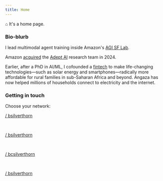 ```yaml
---
title: Home
---
```


<script setup>
// enable specific icons we want
import { library } from '@fortawesome/fontawesome-svg-core';
import {
    faLinkedin,
    faSquareGithub,
    faSquareBluesky,
    faSquareXTwitter,
} from '@fortawesome/free-brands-svg-icons';

library.add(faLinkedin);
library.add(faSquareGithub);
library.add(faSquareTwitter);

// avoid flash of huge icons
import { config } from '@fortawesome/fontawesome-svg-core';
import "@fortawesome/fontawesome-svg-core/styles.css";

config.autoAddCss = false;

// make vue component available
import { FontAwesomeIcon } from '@fortawesome/vue-fontawesome';
</script>

⌂ It's a home page. 

### Bio-blurb

I lead multimodal agent training inside Amazon's [AGI SF Lab](https://www.amazon.science/blog/amazon-opens-new-ai-lab-in-san-francisco-focused-on-long-term-research-bets).

Amazon [acquired](https://www.cnbc.com/2024/06/28/amazon-hires-execs-from-ai-startup-adept-and-licenses-its-technology.html) the [Adept AI](https://adept.ai) research team in 2024.

Earlier, after a PhD in AI/ML, I cofounded a [fintech](https://techcrunch.com/2015/10/23/angaza-raises-4m-to-make-clean-energy-affordable-for-worlds-poorest/) to make life-changing technologies—such as solar energy and smartphones—radically more affordable for rural families in sub-Saharan Africa and beyond. Angaza has now helped millions of households connect to electricity and the internet.

### Getting in touch

Choose your network:

<font-awesome-icon icon="fa-brands fa-linkedin" />[ / bsilverthorn](https://linkedin.com/in/bsilverthorn/)

<br> 

<font-awesome-icon icon="fa-brands fa-square-bluesky" />[ / bsilverthorn](https://bsky.app/profile/bsilverthorn.bsky.social)

<br> 

<font-awesome-icon icon="fa-brands fa-square-x-twitter" />[ / bcsilverthorn](https://x.com/bcsilverthorn)

<br> 

<font-awesome-icon icon="fa-brands fa-square-github"></font-awesome-icon>[ / bsilverthorn](https://github.com/bsilverthorn/)
